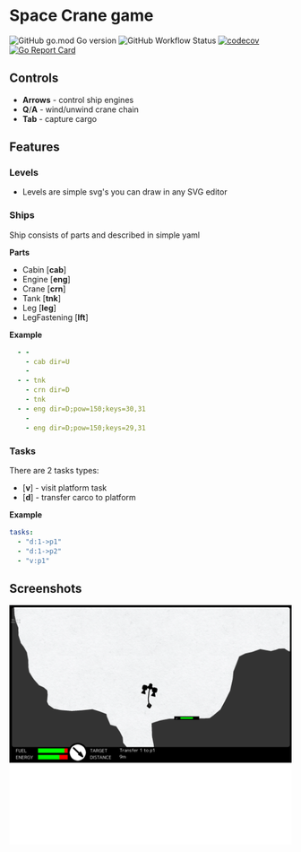 Space Crane game
================


![GitHub go.mod Go version](https://img.shields.io/github/go-mod/go-version/spiritofsim/go-space-crane)
![GitHub Workflow Status](https://img.shields.io/github/workflow/status/spiritofsim/go-space-crane/Go)
[![codecov](https://codecov.io/gh/spiritofsim/go-space-crane/branch/master/graph/badge.svg)](https://codecov.io/gh/spiritofsim/go-space-crane)
[![Go Report Card](https://goreportcard.com/badge/github.com/spiritofsim/fns)](https://goreportcard.com/report/github.com/spiritofsim/go-space-crane)

## Controls
 - **Arrows** - control ship engines
 - **Q**/**A** - wind/unwind crane chain
 - **Tab** - capture cargo

## Features
### Levels
 - Levels are simple svg's you can draw in any SVG editor

### Ships

Ship consists of parts and described in simple yaml

**Parts**
 - Cabin [**cab**]
 - Engine [**eng**]
 - Crane [**crn**]
 - Tank [**tnk**]
 - Leg [**leg**]
 - LegFastening [**lft**]

**Example**
```yaml
  - -
    - cab dir=U
    -
  - - tnk
    - crn dir=D
    - tnk
  - - eng dir=D;pow=150;keys=30,31
    -
    - eng dir=D;pow=150;keys=29,31
```

### Tasks

There are 2 tasks types:
 - [**v**] - visit platform task
 - [**d**] - transfer carco to platform

**Example**
```yaml
tasks:
  - "d:1->p1"
  - "d:1->p2"
  - "v:p1"
```

## Screenshots
![img_1.png](screens/1.png)


